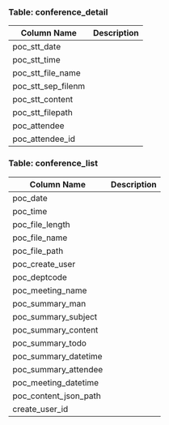 ### Table: conference_detail

| Column Name         | Description              |
|---------------------|--------------------------|
| poc_stt_date        |                          |
| poc_stt_time        |                          |
| poc_stt_file_name   |                          |
| poc_stt_sep_filenm  |                          |
| poc_stt_content     |                          |
| poc_stt_filepath    |                          |
| poc_attendee        |                          |
| poc_attendee_id     |                          |



### Table: conference_list

| Column Name              | Description              |
|--------------------------|--------------------------|
| poc_date                 |                          |
| poc_time                 |                          |
| poc_file_length          |                          |
| poc_file_name            |                          |
| poc_file_path            |                          |
| poc_create_user          |                          |
| poc_deptcode             |                          |
| poc_meeting_name         |                          |
| poc_summary_man          |                          |
| poc_summary_subject      |                          |
| poc_summary_content      |                          |
| poc_summary_todo         |                          |
| poc_summary_datetime     |                          |
| poc_summary_attendee     |                          |
| poc_meeting_datetime     |                          |
| poc_content_json_path    |                          |
| create_user_id           |                          |
